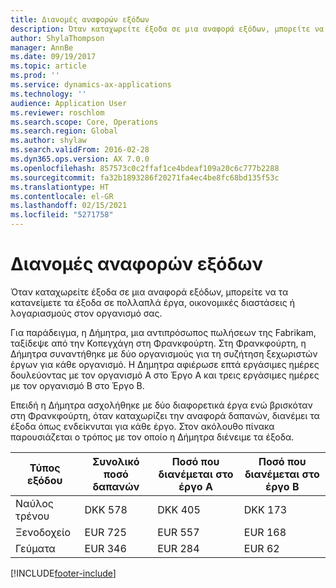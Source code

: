 ```yaml
---
title: Διανομές αναφορών εξόδων
description: Όταν καταχωρείτε έξοδα σε μια αναφορά εξόδων, μπορείτε να τα κατανείμετε τα έξοδα σε πολλά έργα, νομικές οντότητες ή λογαριασμούς στον οργανισμό σας.
author: ShylaThompson
manager: AnnBe
ms.date: 09/19/2017
ms.topic: article
ms.prod: ''
ms.service: dynamics-ax-applications
ms.technology: ''
audience: Application User
ms.reviewer: roschlom
ms.search.scope: Core, Operations
ms.search.region: Global
ms.author: shylaw
ms.search.validFrom: 2016-02-28
ms.dyn365.ops.version: AX 7.0.0
ms.openlocfilehash: 857573c0c2ffaf1ce4bdeaf109a20c6c777b2288
ms.sourcegitcommit: fa32b1893286f20271fa4ec4be8fc68bd135f53c
ms.translationtype: HT
ms.contentlocale: el-GR
ms.lasthandoff: 02/15/2021
ms.locfileid: "5271758"
---
```

# <a name="expense-report-distributions"></a>Διανομές αναφορών εξόδων

Όταν καταχωρείτε έξοδα σε μια αναφορά εξόδων, μπορείτε να τα κατανείμετε τα έξοδα σε πολλαπλά έργα, οικονομικές διαστάσεις ή λογαριασμούς στον οργανισμό σας.

Για παράδειγμα, η Δήμητρα, μια αντιπρόσωπος πωλήσεων της Fabrikam, ταξίδεψε από την Κοπεγχάγη στη Φρανκφούρτη. Στη Φρανκφούρτη, η Δήμητρα συναντήθηκε με δύο οργανισμούς για τη συζήτηση ξεχωριστών έργων για κάθε οργανισμό. Η Δημητρα αφιέρωσε επτά εργάσιμες ημέρες δουλεύοντας με τον οργανισμό Α στο Έργο A και τρεις εργάσιμες ημέρες με τον οργανισμό Β στο Έργο Β.

Επειδή η Δήμητρα ασχολήθηκε με δύο διαφορετικά έργα ενώ βρισκόταν στη Φρανκφούρτη, όταν καταχωρίζει την αναφορά δαπανών, διανέμει τα έξοδα όπως ενδείκνυται για κάθε έργο. Στον ακόλουθο πίνακα παρουσιάζεται ο τρόπος με τον οποίο η Δήμητρα διένειμε τα έξοδα.


| Τύπος εξόδου | Συνολικό ποσό δαπανών|Ποσό που διανέμεται στο έργο Α| Ποσό που διανέμεται στο έργο Β |
|--------------|---------------------|-------------------------------|---------------------------------|
|Ναύλος τρένου   |DKK 578              |DKK 405                        |DKK 173                          |
|Ξενοδοχείο         |EUR 725              |EUR 557                        |EUR 168                          |
|Γεύματα         |EUR 346              |EUR 284                        |EUR 62                           |



[!INCLUDE[footer-include](../includes/footer-banner.md)]